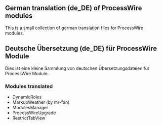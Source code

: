 ## German translation (de_DE) of ProcessWire modules 
This is a small collection of german translation files for ProcessWire modules.

## Deutsche Übersetzung (de_DE) für ProcessWire Module
Dies ist eine kleine Sammlung von deutschen Übersetzungsdateien für ProcessWire Module.

### Modules translated
* DynamicRoles
* MarkupWeather (by mr-fan)
* ModulesManager
* ProcessWireUpgrade
* RestrictTabView
